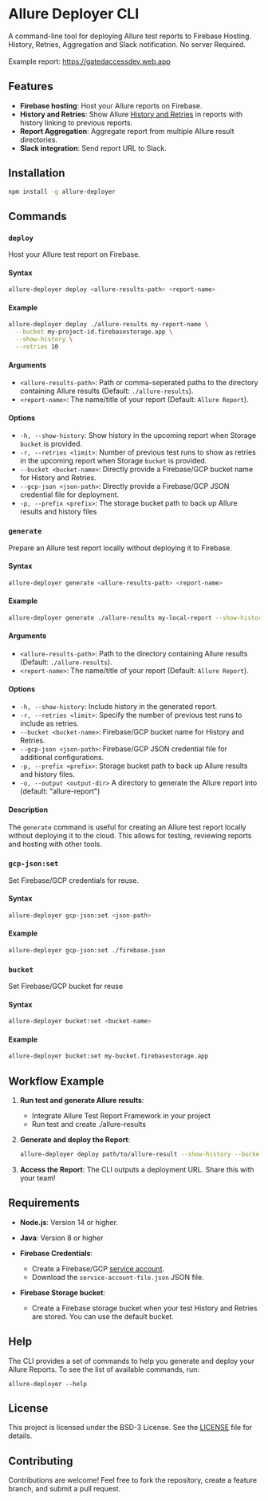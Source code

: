 
# Allure Deployer CLI

A command-line tool for deploying Allure test reports to Firebase Hosting. History, Retries, Aggregation and Slack notification.
No server Required.
</br>
</br>
Example report: https://gatedaccessdev.web.app
## Features

- **Firebase hosting**: Host your Allure reports on Firebase.
- **History and Retries**: Show Allure [History and Retries](https://allurereport.org/docs/history-and-retries/) in reports with history linking to previous reports.
- **Report Aggregation**: Aggregate report from multiple Allure result directories.
- **Slack integration**: Send report URL to Slack.

## Installation

```bash
npm install -g allure-deployer
```
## Commands

### `deploy`
Host your Allure test report on Firebase.

#### Syntax
```bash
allure-deployer deploy <allure-results-path> <report-name>
```

#### Example
```bash
allure-deployer deploy ./allure-results my-report-name \
  --bucket my-project-id.firebasestorage.app \
  --show-history \
  --retries 10 
```

#### Arguments
- `<allure-results-path>`: Path or comma-seperated paths to the directory containing Allure results (Default: `./allure-results`).
- `<report-name>`: The name/title of your report (Default: `Allure Report`).

#### Options
- `-h, --show-history`: Show history in the upcoming report when Storage `bucket` is provided.
- `-r, --retries <limit>`: Number of previous test runs to show as retries in the upcoming report when Storage `bucket` is provided.
- `--bucket <bucket-name>`: Directly provide a Firebase/GCP bucket name for History and Retries.
- `--gcp-json <json-path>`: Directly provide a Firebase/GCP JSON credential file for deployment.
- `-p, --prefix <prefix>`: The storage bucket path to back up Allure results and history files


### `generate`
Prepare an Allure test report locally without deploying it to Firebase.

#### Syntax
```bash
allure-deployer generate <allure-results-path> <report-name>
```

#### Example
```bash
allure-deployer generate ./allure-results my-local-report --show-history --retries 5 --output ./allure-report
```

#### Arguments
- `<allure-results-path>`: Path to the directory containing Allure results (Default: `./allure-results`).
- `<report-name>`: The name/title of your report (Default: `Allure Report`).

#### Options
- `-h, --show-history`: Include history in the generated report.
- `-r, --retries <limit>`: Specify the number of previous test runs to include as retries.
- `--bucket <bucket-name>`: Firebase/GCP bucket name for History and Retries.
- `--gcp-json <json-path>`: Firebase/GCP JSON credential file for additional configurations.
- `-p, --prefix <prefix>`: Storage bucket path to back up Allure results and history files.
- `-o, --output <output-dir>` A directory to generate the Allure report into (default: "allure-report")

#### Description
The `generate` command is useful for creating an Allure test report locally without deploying it to the cloud.
This allows for testing, reviewing reports and hosting with other tools.

### `gcp-json:set`
Set Firebase/GCP credentials for reuse.

#### Syntax
```bash
allure-deployer gcp-json:set <json-path>
```

#### Example
```bash
allure-deployer gcp-json:set ./firebase.json
```

### `bucket`
Set Firebase/GCP bucket for reuse

#### Syntax
```bash
allure-deployer bucket:set <bucket-name>
```

#### Example
```bash
allure-deployer bucket:set my-bucket.firebasestorage.app
```



## Workflow Example

1. **Run test and generate Allure results**:
    - Integrate Allure Test Report Framework in your project
    - Run test and create ./allure-results

2. **Generate and deploy the Report**:
   ```bash
   allure-deployer deploy path/to/allure-result --show-history --bucket gcp-bucket --gcp-json path/to/credential.json
   ```

3. **Access the Report**:
   The CLI outputs a deployment URL. Share this with your team!


## Requirements

- **Node.js**: Version 14 or higher.
- **Java**: Version 8 or higher
- **Firebase Credentials**:
   - Create a Firebase/GCP [service account](https://firebase.google.com/docs/admin/setup#initialize_the_sdk_in_non-google_environments).
   - Download the `service-account-file.json` JSON file.

- **Firebase Storage bucket**:
   - Create a Firebase storage bucket when your test History and Retries are stored. You can use the default bucket.

## Help
The CLI provides a set of commands to help you generate and deploy your Allure Reports. To see the list of available commands, run:
```shell
allure-deployer --help
```

## License

This project is licensed under the BSD-3 License. See the [LICENSE](LICENSE) file for details.

## Contributing

Contributions are welcome! Feel free to fork the repository, create a feature branch, and submit a pull request.
